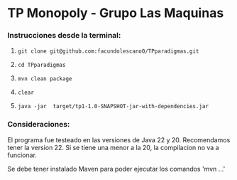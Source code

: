 <h1>TP Monopoly - Grupo Las Maquinas</h1>


### Instrucciones desde la terminal:
<ol>
  <li>
      
    git clone git@github.com:facundolescano0/TPparadigmas.git 
    
  </li>
  <li>      

    cd TPparadigmas 
 </li> 
 <li>      

    mvn clean package 
 </li> 
 <li>      

    clear
 </li> 
<li>
  
    java -jar  target/tp1-1.0-SNAPSHOT-jar-with-dependencies.jar
</li>
</ol>

### Consideraciones:

El programa fue testeado en las versiones de Java 22 y 20. Recomendamos tener la version 22.
Si se tiene una menor a la 20, la compilacion no va a funcionar.

Se debe tener instalado Maven para poder ejecutar los comandos 'mvn ...'
